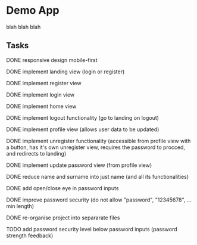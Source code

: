 # Demo App

blah blah blah

## Tasks

DONE responsive design mobile-first

DONE implement landing view (login or register)

DONE implement register view

DONE implement login view

DONE implement home view

DONE implement logout functionality (go to landing on logout)

DONE implement profile view (allows user data to be updated)

DONE implement unregister functionality (accessible from profile view with a button, has it's own unregister view, requires the password to procced, and redirects to landing)

DONE implement update password view (from profile view)

DONE reduce name and surname into just name (and all its functionalities)

DONE add open/close eye in password inputs

DONE improve password security (do not allow "password", "12345678", ... min length)

DONE re-organise project into separarate files

TODO add password security level below password inputs (password strength feedback)
